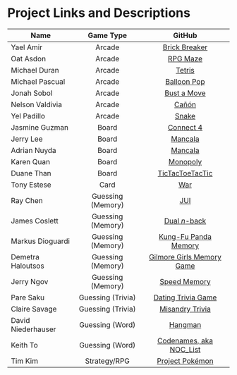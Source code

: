 # Project Links and Descriptions

| Name               |     Game Type     |                  GitHub                  |
| ------------------ | :---------------: | :--------------------------------------: |
| Yael Amir          |      Arcade       | [Brick Breaker](https://github.com/yaelamir/project1) |
| Oat Asdon          |      Arcade       | [RPG Maze](https://github.com/oatterzongit/project_01) |
| Michael Duran      |      Arcade       | [Tetris](https://github.com/madma/project01) |
| Michael Pascual    |      Arcade       | [Balloon Pop](https://github.com/mrpascual/balloon_pop) |
| Jonah Sobol        |      Arcade       | [Bust a Move](https://github.com/cameragadget/project1/) |
| Nelson Valdivia    |      Arcade       | [Cañón](https://github.com/nevaldiv/project01_cannons) |
| Yel Padillo        |      Arcade       | [Snake](https://github.com/gamalielhere/snake/tree/master) |
| Jasmine Guzman     |       Board       | [Connect 4](https://github.com/jgescobar/project1) |
| Jerry Lee          |       Board       | [Mancala](https://github.com/leejb91/project1) |
| Adrian Nuyda       |       Board       | [Mancala](https://github.com/adrianxadamn/project1) |
| Karen Quan         |       Board       | [Monopoly](https://github.com/karenquan/pokemonopoly) |
| Duane Than         |       Board       | [TicTacToeTacTic](https://github.com/watfood/project1) |
| Tony Estese        |       Card        | [War](https://github.com/newbie-wankenobi/tony_war) |
| Ray Chen           | Guessing (Memory) | [JUI](https://github.com/JYC422/JUI) |
| James Coslett      | Guessing (Memory) | [Dual *n*-back](https://github.com/jcoslett/project) |
| Markus Dioguardi   | Guessing (Memory) | [Kung-Fu Panda Memory](https://github.com/MDioguardi/Kung-Fu-Panda-Memory) |
| Demetra Haloutsos  | Guessing (Memory) | [Gilmore Girls Memory Game](https://github.com/demetra2h/gg_memory_game) |
| Jerry Ngov         | Guessing (Memory) | [Speed Memory](https://github.com/jcngov/Project1) |
| Pare Saku          | Guessing (Trivia) | [Dating Trivia Game](https://github.com/Parekeet/dating_trivia_game) |
| Claire Savage      | Guessing (Trivia) | [Misandry Trivia](https://github.com/savageblackout/1Player_Trivia) |
| David Niederhauser |  Guessing (Word)  | [Hangman](https://github.com/davenhauser/Hangman) |
| Keith To           |  Guessing (Word)  | [Codenames, aka NOC_List](https://github.com/keithtkto/wdi_project1_game_noc_list) |
| Tim Kim            |   Strategy/RPG    | [Project Pokémon](https://github.com/Teembokeem/project_pokemon/tree/gh-pages) |
